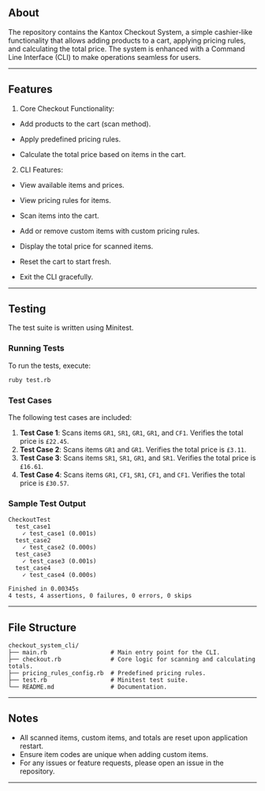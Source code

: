 ## About
The repository contains the Kantox Checkout System, a simple cashier-like functionality that allows adding products to a cart, applying pricing rules, and calculating the total price. The system is enhanced with a Command Line Interface (CLI) to make operations seamless for users.

---

## Features

1. Core Checkout Functionality:

- Add products to the cart (scan method).

- Apply predefined pricing rules.

- Calculate the total price based on items in the cart.


2. CLI Features:

- View available items and prices.

- View pricing rules for items.

- Scan items into the cart.

- Add or remove custom items with custom pricing rules.

- Display the total price for scanned items.

- Reset the cart to start fresh.

- Exit the CLI gracefully.

----

## Testing
The test suite is written using Minitest.

### Running Tests
To run the tests, execute:
```bash
ruby test.rb
```

### Test Cases
The following test cases are included:
1. **Test Case 1**:
   Scans items `GR1`, `SR1`, `GR1`, `GR1`, and `CF1`. Verifies the total price is `£22.45`.
2. **Test Case 2**:
   Scans items `GR1` and `GR1`. Verifies the total price is `£3.11`.
3. **Test Case 3**:
   Scans items `SR1`, `SR1`, `GR1`, and `SR1`. Verifies the total price is `£16.61`.
4. **Test Case 4**:
   Scans items `GR1`, `CF1`, `SR1`, `CF1`, and `CF1`. Verifies the total price is `£30.57`.

### Sample Test Output
```plaintext
CheckoutTest
  test_case1
    ✓ test_case1 (0.001s)
  test_case2
    ✓ test_case2 (0.000s)
  test_case3
    ✓ test_case3 (0.001s)
  test_case4
    ✓ test_case4 (0.000s)

Finished in 0.00345s
4 tests, 4 assertions, 0 failures, 0 errors, 0 skips
```

---

## File Structure
```
checkout_system_cli/
├── main.rb                  # Main entry point for the CLI.
├── checkout.rb              # Core logic for scanning and calculating totals.
├── pricing_rules_config.rb  # Predefined pricing rules.
├── test.rb                  # Minitest test suite.
└── README.md                # Documentation.
```

---

## Notes
- All scanned items, custom items, and totals are reset upon application restart.
- Ensure item codes are unique when adding custom items.
- For any issues or feature requests, please open an issue in the repository.

---

